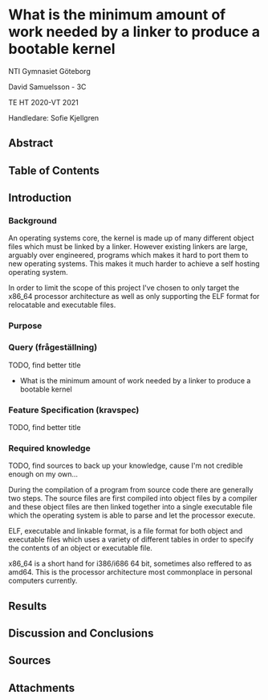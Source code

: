 # What is the minimum amount of work needed by a linker to produce a bootable kernel

NTI Gymnasiet Göteborg

David Samuelsson - 3C

TE HT 2020-VT 2021

Handledare: Sofie Kjellgren

## Abstract

## Table of Contents

## Introduction

### Background

An operating systems core, the kernel is made up of many different object files which must be linked by a linker. However existing linkers are large, arguably over engineered, programs which makes it hard to port them to new operating systems. This makes it much harder to achieve a self hosting operating system.

In order to limit the scope of this project I've chosen to only target the x86_64 processor architecture as well as only supporting the ELF format for relocatable and executable files.

### Purpose

### Query (frågeställning)
TODO, find better title

* What is the minimum amount of work needed by a linker to produce a bootable kernel

### Feature Specification (kravspec)
TODO, find better title

### Required knowledge

TODO, find sources to back up your knowledge, cause I'm not credible enough on my own...

During the compilation of a program from source code there are generally two steps. The source files are first compiled into object files by a compiler and these object files are then linked together into a single executable file which the operating system is able to parse and let the processor execute.

ELF, executable and linkable format, is a file format for both object and executable files which uses a variety of different tables in order to specify the contents of an object or executable file.

x86_64 is a short hand for i386/i686 64 bit, sometimes also reffered to as amd64. This is the processor architecture most commonplace in personal computers currently.

## Results

## Discussion and Conclusions

## Sources

## Attachments
